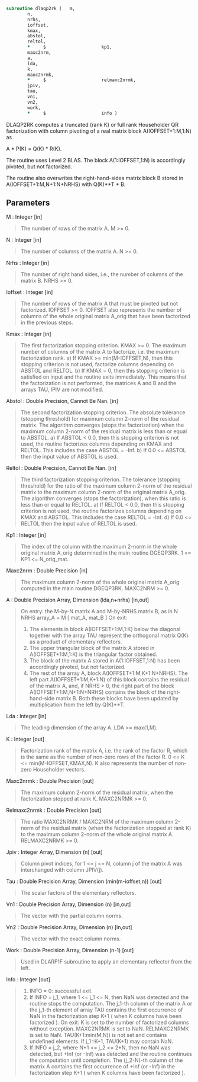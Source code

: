 ```fortran
subroutine dlaqp2rk	(	m,
		n,
		nrhs,
		ioffset,
		kmax,
		abstol,
		reltol,
		*     $                     kp1,
		maxc2nrm,
		a,
		lda,
		k,
		maxc2nrmk,
		*     $                     relmaxc2nrmk,
		jpiv,
		tau,
		vn1,
		vn2,
		work,
		*     $                     info )
```

 DLAQP2RK computes a truncated (rank K) or full rank Householder QR
 factorization with column pivoting of a real matrix
 block A(IOFFSET+1:M,1:N) as

   A * P(K) = Q(K) * R(K).

 The routine uses Level 2 BLAS. The block A(1:IOFFSET,1:N)
 is accordingly pivoted, but not factorized.

 The routine also overwrites the right-hand-sides matrix block B
 stored in A(IOFFSET+1:M,N+1:N+NRHS) with Q(K)**T * B.

## Parameters
M : Integer [in]
> The number of rows of the matrix A. M >= 0.

N : Integer [in]
> The number of columns of the matrix A. N >= 0.

Nrhs : Integer [in]
> The number of right hand sides, i.e., the number of
> columns of the matrix B. NRHS >= 0.

Ioffset : Integer [in]
> The number of rows of the matrix A that must be pivoted
> but not factorized. IOFFSET >= 0.
> IOFFSET also represents the number of columns of the whole
> original matrix A_orig that have been factorized
> in the previous steps.

Kmax : Integer [in]
> The first factorization stopping criterion. KMAX >= 0.
> The maximum number of columns of the matrix A to factorize,
> i.e. the maximum factorization rank.
> a) If KMAX >= min(M-IOFFSET,N), then this stopping
> criterion is not used, factorize columns
> depending on ABSTOL and RELTOL.
> b) If KMAX = 0, then this stopping criterion is
> satisfied on input and the routine exits immediately.
> This means that the factorization is not performed,
> the matrices A and B and the arrays TAU, IPIV
> are not modified.

Abstol : Double Precision, Cannot Be Nan. [in]
> The second factorization stopping criterion.
> The absolute tolerance (stopping threshold) for
> maximum column 2-norm of the residual matrix.
> The algorithm converges (stops the factorization) when
> the maximum column 2-norm of the residual matrix
> is less than or equal to ABSTOL.
> a) If ABSTOL < 0.0, then this stopping criterion is not
> used, the routine factorizes columns depending
> on KMAX and RELTOL.
> This includes the case ABSTOL = -Inf.
> b) If 0.0 <= ABSTOL then the input value
> of ABSTOL is used.

Reltol : Double Precision, Cannot Be Nan. [in]
> The third factorization stopping criterion.
> The tolerance (stopping threshold) for the ratio of the
> maximum column 2-norm of the residual matrix to the maximum
> column 2-norm of the original matrix A_orig. The algorithm
> converges (stops the factorization), when this ratio is
> less than or equal to RELTOL.
> a) If RELTOL < 0.0, then this stopping criterion is not
> used, the routine factorizes columns depending
> on KMAX and ABSTOL.
> This includes the case RELTOL = -Inf.
> d) If 0.0 <= RELTOL then the input value of RELTOL
> is used.

Kp1 : Integer [in]
> The index of the column with the maximum 2-norm in
> the whole original matrix A_orig determined in the
> main routine DGEQP3RK. 1 <= KP1 <= N_orig_mat.

Maxc2nrm : Double Precision [in]
> The maximum column 2-norm of the whole original
> matrix A_orig computed in the main routine DGEQP3RK.
> MAXC2NRM >= 0.

A : Double Precision Array, Dimension (lda,n+nrhs) [in,out]
> On entry:
> the M-by-N matrix A and M-by-NRHS matrix B, as in
> N     NRHS
> array_A   =   M  [ mat_A, mat_B ]
> On exit:
> 1. The elements in block A(IOFFSET+1:M,1:K) below
> the diagonal together with the array TAU represent
> the orthogonal matrix Q(K) as a product of elementary
> reflectors.
> 2. The upper triangular block of the matrix A stored
> in A(IOFFSET+1:M,1:K) is the triangular factor obtained.
> 3. The block of the matrix A stored in A(1:IOFFSET,1:N)
> has been accordingly pivoted, but not factorized.
> 4. The rest of the array A, block A(IOFFSET+1:M,K+1:N+NRHS).
> The left part A(IOFFSET+1:M,K+1:N) of this block
> contains the residual of the matrix A, and,
> if NRHS > 0, the right part of the block
> A(IOFFSET+1:M,N+1:N+NRHS) contains the block of
> the right-hand-side matrix B. Both these blocks have been
> updated by multiplication from the left by Q(K)**T.

Lda : Integer [in]
> The leading dimension of the array A. LDA >= max(1,M).

K : Integer [out]
> Factorization rank of the matrix A, i.e. the rank of
> the factor R, which is the same as the number of non-zero
> rows of the factor R. 0 <= K <= min(M-IOFFSET,KMAX,N).
> K also represents the number of non-zero Householder
> vectors.

Maxc2nrmk : Double Precision [out]
> The maximum column 2-norm of the residual matrix,
> when the factorization stopped at rank K. MAXC2NRMK >= 0.

Relmaxc2nrmk : Double Precision [out]
> The ratio MAXC2NRMK / MAXC2NRM of the maximum column
> 2-norm of the residual matrix (when the factorization
> stopped at rank K) to the maximum column 2-norm of the
> whole original matrix A. RELMAXC2NRMK >= 0.

Jpiv : Integer Array, Dimension (n) [out]
> Column pivot indices, for 1 <= j <= N, column j
> of the matrix A was interchanged with column JPIV(j).

Tau : Double Precision Array, Dimension (min(m-ioffset,n)) [out]
> The scalar factors of the elementary reflectors.

Vn1 : Double Precision Array, Dimension (n) [in,out]
> The vector with the partial column norms.

Vn2 : Double Precision Array, Dimension (n) [in,out]
> The vector with the exact column norms.

Work : Double Precision Array, Dimension (n-1) [out]
> Used in DLARF1F subroutine to apply an elementary
> reflector from the left.

Info : Integer [out]
> 1) INFO = 0: successful exit.
> 2) If INFO = j_1, where 1 <= j_1 <= N, then NaN was
> detected and the routine stops the computation.
> The j_1-th column of the matrix A or the j_1-th
> element of array TAU contains the first occurrence
> of NaN in the factorization step K+1 ( when K columns
> have been factorized ).
> On exit:
> K                  is set to the number of
> factorized columns without
> exception.
> MAXC2NRMK          is set to NaN.
> RELMAXC2NRMK       is set to NaN.
> TAU(K+1:min(M,N))  is not set and contains undefined
> elements. If j_1=K+1, TAU(K+1)
> may contain NaN.
> 3) If INFO = j_2, where N+1 <= j_2 <= 2*N, then no NaN
> was detected, but +Inf (or -Inf) was detected and
> the routine continues the computation until completion.
> The (j_2-N)-th column of the matrix A contains the first
> occurrence of +Inf (or -Inf) in the factorization
> step K+1 ( when K columns have been factorized ).

